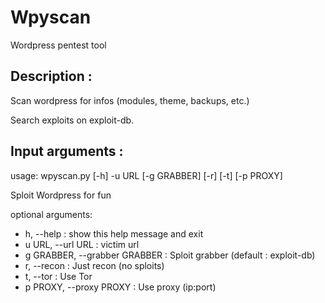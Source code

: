 Wpyscan
=======

Wordpress pentest tool

Description :
-------------

Scan wordpress for infos (modules, theme, backups, etc.)

Search exploits on exploit-db.

Input arguments :
-----------------
usage: wpyscan.py [-h] -u URL [-g GRABBER] [-r] [-t] [-p PROXY]

Sploit Wordpress for fun

optional arguments:
  - h, --help : show this help message and exit
  - u URL, --url URL : victim url
  - g GRABBER, --grabber GRABBER : Sploit grabber (default : exploit-db)
  - r, --recon : Just recon (no sploits)
  - t, --tor : Use Tor
  - p PROXY, --proxy PROXY : Use proxy (ip:port)
